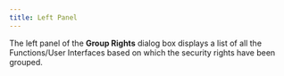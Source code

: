 ```yaml
---
title: Left Panel
---
```



The left panel of the **Group Rights** dialog box displays a list of all the Functions/User Interfaces  based on which the security rights have been grouped.

